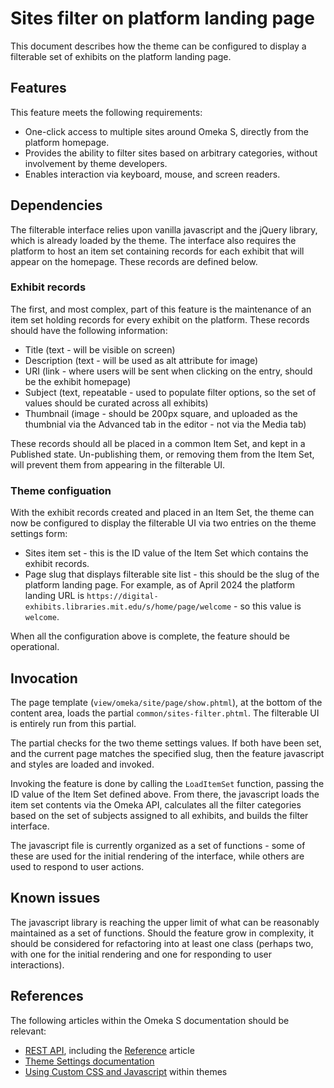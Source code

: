 # Sites filter on platform landing page

This document describes how the theme can be configured to display a filterable
set of exhibits on the platform landing page.


## Features

This feature meets the following requirements:

* One-click access to multiple sites around Omeka S, directly from the platform
  homepage.
* Provides the ability to filter sites based on arbitrary categories, without
  involvement by theme developers.
* Enables interaction via keyboard, mouse, and screen readers.


## Dependencies

The filterable interface relies upon vanilla javascript and the jQuery library,
which is already loaded by the theme. The interface also requires the platform
to host an item set containing records for each exhibit that will appear on the
homepage. These records are defined below.

### Exhibit records

The first, and most complex, part of this feature is the maintenance of an item
set holding records for every exhibit on the platform. These records should have
the following information:

* Title (text - will be visible on screen)
* Description (text - will be used as alt attribute for image)
* URI (link - where users will be sent when clicking on the entry, should be the
  exhibit homepage)
* Subject (text, repeatable - used to populate filter options, so the set of
  values should be curated across all exhibits)
* Thumbnail (image - should be 200px square, and uploaded as the thumbnial via
  the Advanced tab in the editor - not via the Media tab)

These records should all be placed in a common Item Set, and kept in a Published
state. Un-publishing them, or removing them from the Item Set, will prevent them
from appearing in the filterable UI.

### Theme configuation

With the exhibit records created and placed in an Item Set, the theme can now be
configured to display the filterable UI via two entries on the theme settings
form:

* Sites item set - this is the ID value of the Item Set which contains the
  exhibit records.
* Page slug that displays filterable site list - this should be the slug of the
  platform landing page. For example, as of April 2024 the platform landing URL
  is `https://digital-exhibits.libraries.mit.edu/s/home/page/welcome` - so this
  value is `welcome`.

When all the configuration above is complete, the feature should be operational.


## Invocation

The page template (`view/omeka/site/page/show.phtml`), at the bottom of the
content area, loads the partial `common/sites-filter.phtml`. The filterable UI
is entirely run from this partial.

The partial checks for the two theme settings values. If both have been set, and
the current page matches the specified slug, then the feature javascript and
styles are loaded and invoked.

Invoking the feature is done by calling the `LoadItemSet` function, passing the
ID value of the Item Set defined above. From there, the javascript loads the
item set contents via the Omeka API, calculates all the filter categories based
on the set of subjects assigned to all exhibits, and builds the filter
interface.

The javascript file is currently organized as a set of functions - some of these
are used for the initial rendering of the interface, while others are used to
respond to user actions.


## Known issues

The javascript library is reaching the upper limit of what can be reasonably
maintained as a set of functions. Should the feature grow in complexity, it
should be considered for refactoring into at least one class (perhaps two, with
one for the initial rendering and one for responding to user interactions).


## References

The following articles within the Omeka S documentation should be relevant:

- [REST API](https://omeka.org/s/docs/developer/api/rest_api/), including the [Reference](https://omeka.org/s/docs/developer/api/rest_api_reference/) article
- [Theme Settings documentation](https://omeka.org/s/docs/developer/themes/theme_settings/)
- [Using Custom CSS and Javascript](https://omeka.org/s/docs/developer/themes/theme_modifications/#using-custom-css-and-javascript) within themes
